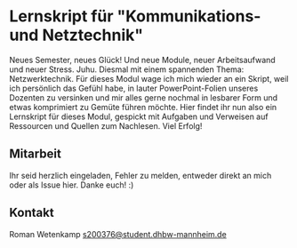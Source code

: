 # Lernskript für "Kommunikations- und Netztechnik"
Neues Semester, neues Glück! Und neue Module, neuer Arbeitsaufwand und neuer Stress. Juhu. 
Diesmal mit einem spannenden Thema: Netzwerktechnik. Für dieses Modul wage ich mich wieder an ein Skript, weil ich persönlich das Gefühl habe, in lauter PowerPoint-Folien unseres Dozenten zu versinken und mir alles gerne nochmal in lesbarer Form und etwas komprimiert zu Gemüte führen möchte. Hier findet ihr nun also ein Lernskript für dieses Modul, gespickt mit Aufgaben und Verweisen auf Ressourcen und Quellen zum Nachlesen. Viel Erfolg!

## Mitarbeit
Ihr seid herzlich eingeladen, Fehler zu melden, entweder direkt an mich oder als Issue hier. Danke euch! :)

## Kontakt
Roman Wetenkamp
s200376@student.dhbw-mannheim.de
